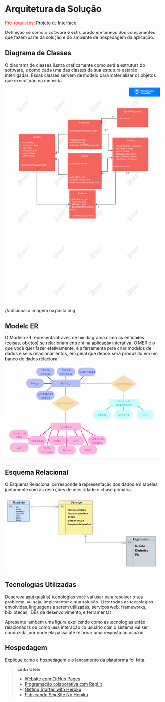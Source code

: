 # Arquitetura da Solução

<span style="color:red">Pré-requisitos: <a href="3-Projeto de Interface.md"> Projeto de Interface</a></span>

Definição de como o software é estruturado em termos dos componentes que fazem parte da solução e do ambiente de hospedagem da aplicação.

## Diagrama de Classes

O diagrama de classes ilustra graficamente como será a estrutura do software, e como cada uma das classes da sua estrutura estarão interligadas. Essas classes servem de modelo para materializar os objetos que executarão na memória.

![Diagrama de Classes](img/DiagramaDeClasses-Ana.jpg) //adicionar a imagem na pasta img

## Modelo ER

O Modelo ER representa através de um diagrama como as entidades (coisas, objetos) se relacionam entre si na aplicação interativa. O MER é o que você quer fazer efetivamente, é a ferramenta para criar modelos de dados e seus relacionamentos, em geral que depois será produzido em um banco de dados relacional

![ModeloER](img/ModeloER.png)

## Esquema Relacional

O Esquema Relacional corresponde à representação dos dados em tabelas juntamente com as restrições de integridade e chave primária.
 
![Esquema relacional](img/EsquemaRelacional.png)

## Tecnologias Utilizadas

Descreva aqui qual(is) tecnologias você vai usar para resolver o seu problema, ou seja, implementar a sua solução. Liste todas as tecnologias envolvidas, linguagens a serem utilizadas, serviços web, frameworks, bibliotecas, IDEs de desenvolvimento, e ferramentas.

Apresente também uma figura explicando como as tecnologias estão relacionadas ou como uma interação do usuário com o sistema vai ser conduzida, por onde ela passa até retornar uma resposta ao usuário.

## Hospedagem

Explique como a hospedagem e o lançamento da plataforma foi feita.

> **Links Úteis**:
>
> - [Website com GitHub Pages](https://pages.github.com/)
> - [Programação colaborativa com Repl.it](https://repl.it/)
> - [Getting Started with Heroku](https://devcenter.heroku.com/start)
> - [Publicando Seu Site No Heroku](http://pythonclub.com.br/publicando-seu-hello-world-no-heroku.html)
